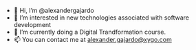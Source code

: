 - 👋 Hi, I’m @alexandergajardo
- 👀 I’m interested in new technologies associated with software development
- 🌱 I’m currently doing a Digital Trandformation course. 
- 📫 You can contact me at alexander.gajardo@xygo.com

<!---
alexandergajardo/alexandergajardo is a ✨ special ✨ repository because its `README.md` (this file) appears on your GitHub profile.
You can click the Preview link to take a look at your changes.
--->
